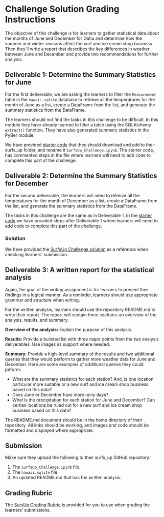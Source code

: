 # Challenge Solution Grading Instructions

The objective of this challenge is for learners to gather statistical data about the months of June and December for Oahu and determine how the summer and winter seasons affect the surf and ice cream shop business. Then they'll write a report that describes the key differences in weather between June and December and provide two recommendations for further analysis.

## Deliverable 1: Determine the Summary Statistics for June

For the first deliverable, we are asking the learners to filter the `Measurement` table in the `hawaii.sqlite` database to retrieve all the temperatures for the month of June as a list, create a DataFrame from the list, and generate the summary statistics from the DataFrame. 

The learners should not find the tasks in this challenge to be difficult. In this module they have already learned to filter a table using the SQLAlchemy `extract()` function. They have also generated summary statistics in the PyBer module. 

We have provided [starter code](../Resources/SurfsUp_Challenge_starter_code.ipynb) that they should download and add to their surfs_up folder, and rename it `SurfsUp_Challenge.ipynb`. The starter code, has commented steps in the file where learners will need to add code to complete this part of the challenge.

## Deliverable 2:  Determine the Summary Statistics for December 

For the second deliverable, the learners will need to retreive all the temperatures for the month of December as a list, create a DataFrame from the list, and generate the summary statistics from the DataFrame.

The tasks in this challenge are the same as in Deliverable 1. In the [starter code](../Resources/SurfsUp_Challenge_starter_code.ipynb) we have provided steps after Deliverable 1 where learners will need to add code to complete this part of the challenge.

### Solution

We have provided the [SurfsUp Challenge solution](../Challenge_Solution/SurfsUp_Challenge_solution.ipynb) as a reference when checking learners' submission. 

## Deliverable 3: A written report for the statistical analysis

Again, the goal of the writing assignment is for learners to present their findings in a logical manner. As a reminder, learners should use appropriate grammar and structure when writing.

For the written analysis, learners should use the repository README.md to write their report. The report will contain three sections: an overview of the analysis, results, and summary.

**Overview of the analysis:** Explain the purpose of this analysis.

**Results:**  Provide a bulleted list with three major points from the two analysis deliverables. Use images as support where needed.

**Summary:** Provide a high-level summary of the results and two additional queries that they would perform to gather more weather data for June and December. Here are some examples of additional queries they could peform:
  * What are the summary statistics for each station? And, is one location particular more suitable or a new surf and ice cream shop business based on this data?
  * Does June or December have more rainy days? 
  * What is the precipitation for each station for June and December? Can certian locations be ruled out for a new surf and ice cream shop business based on this data?

The README.md document should be in the home directory of their repository. All links should be working, and images and code should be formatted and displayed where appropriate.

## Submission

Make sure they upload the following to their surfs_up GitHub repository:

1. The `SurfsUp_Challenge.ipynb` file.
2. The `hawaii.sqlite` file.
3. An updated README.md that has the written analysis.

## Grading Rubric

The [SursUp Grading Rubric](../Resources/Module_9_Challenge_Grading_Rubric.pdf) is provided for you to use when grading the learners' submissions.
